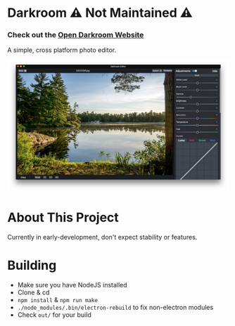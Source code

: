 # Darkroom ⚠️ Not Maintained ⚠️
### Check out the [Open Darkroom Website](https://darkroom.js.org)
A simple, cross platform photo editor.

![screenshot](/docs/image/screenshot.jpg)

# About This Project
Currently in early-development, don't expect stability or features.

# Building
* Make sure you have NodeJS installed
* Clone & cd
* `npm install` & `npm run make`
* `./node_modules/.bin/electron-rebuild` to fix non-electron modules
* Check `out/` for your build
